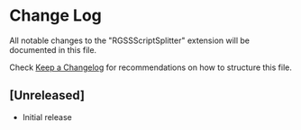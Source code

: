 # Change Log

All notable changes to the "RGSSScriptSplitter" extension will be documented in this file.

Check [Keep a Changelog](http://keepachangelog.com/) for recommendations on how to structure this file.

## [Unreleased]

- Initial release